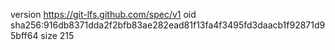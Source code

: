 version https://git-lfs.github.com/spec/v1
oid sha256:916db8371dda2f2bfb83ae282ead81f13fa4f3495fd3daacb1f92871d95bff64
size 215
